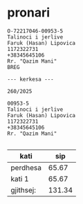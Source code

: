 # pronari

```
O-72217046-00953-5
Talinoci i jerlive
Faruk (Hasan) Lipovica
1172322731
+38345645106
Rr. "Qazim Mani"
BREG

--- kerkesa ---

260/2025

00953-5
Talinoci i jerlive
Faruk (Hasan) Lipovica
1172322731
+38345645106
Rr. "Qazim Mani"


```


| kati | sip |
| -------------- | --------------- |
| perdhesa  | 65.67  |
| kati 1    | 65.67  |
| gjithsej: | 131.34 |
